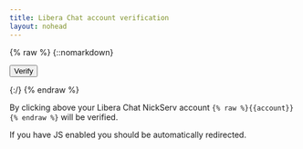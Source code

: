 ```yaml
---
title: Libera Chat account verification
layout: nohead
---
```


{% raw %}
{::nomarkdown}
<!-- markdownlint-disable MD033 -->

<div class="verification">
  <form method="POST" action="{{target}}">
    <input type="submit" value="Verify">
  </form>
  <script>
    /*
    const form = document.getElementById('verification-form')
    form.submit()
    */
  </script>
</div>

{:/}
{% endraw %}

By clicking above your Libera Chat NickServ account
`{% raw %}{{account}}{% endraw %}` will be verified.

If you have JS enabled you should be automatically redirected.

